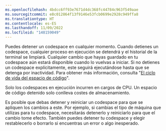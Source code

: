 ```yaml
---
ms.openlocfilehash: 4bdcc6ff93e7671d4dc368fc44784c963f549aae
ms.sourcegitcommit: e8c012864f13f9146e53fcb0699e2928c949ffa8
ms.translationtype: HT
ms.contentlocale: es-ES
ms.lasthandoff: 11/09/2022
ms.locfileid: "148159049"
---
```

Puedes detener un codespace en cualquier momento. Cuando detienes un codespace, cualquier proceso en ejecución se detendrá y el historial de la terminal se limpiará. Cualquier cambio que hayas guardado en tu codespace aún estará disponible cuando lo vuelvas a iniciar. Si no detienes un codespace explícitamente, este seguirá ejecutándose hasta que se detenga por inactividad. Para obtener más información, consulta "[El ciclo de vida del espacio de código](/codespaces/developing-in-codespaces/the-codespace-lifecycle#timeouts-for-github-codespaces)".

Solo los codespaces en ejecución incurren en cargos de CPU. Un espacio de código detenido solo conlleva costes de almacenamiento.

Es posible que debas detener y reiniciar un codespace para que se apliquen los cambios a este. Por ejemplo, si cambias el tipo de máquina que utilizas para tu codespace, necesitarás detenerlo y reiniciarlo para que el cambio tome efecto. También puedes detener tu codespace y elegir restablecerlo o borrarlo si encuentras un error o algo inesperado.
